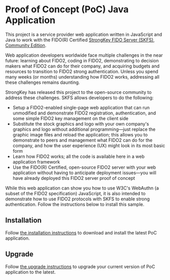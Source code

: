 # Proof of Concept (PoC) Java Application
This project is a service provider web application written in JavaScript and Java to work with the FIDO(R) Certified [StrongKey FIDO Server (SKFS), Community Edition](https://github.com/StrongKey/fido2).

Web application developers worldwide face multiple challenges in the near future: learning about FIDO2, coding in FIDO2, demonstrating to decision makers what FIDO2 can do for their company, and acquiring budgets and resources to transition to FIDO2 strong authentication. Unless you spend many weeks (or months) understanding how FIDO2 works, addressing all these challenges remains daunting.

StrongKey has released this project to the open-source community to address these challenges. SKFS allows developers to do the following:

- Setup a FIDO2-enabled single-page web application that can run unmodified and demonstrate FIDO2 registration, authentication, and some simple FIDO2 key management on the client side
- Substitute the stock graphics and logo with your own company's graphics and logo without additional programming&mdash;just replace the graphic image files and reload the application; this allows you to demonstrate to peers and management what FIDO2 can do for the company, and how the user experience (UX) might look in its most basic form
- Learn how FIDO2 works; all the code is available here in a web application framework
- Use the FIDO(R) Certified, open-source FIDO2 server with your web application without having to anticipate deployment issues&mdash;you will have already deployed this FIDO2 server proof of concept

While this web application can show you how to use W3C's WebAuthn (a subset of the FIDO2 specification) JavaScript, it is also intended to demonstrate how to use FIDO2 protocols with SKFS to enable strong authentication. Follow the instructions below to install this sample.

## Installation
Follow [the installation instructions](https://docs.strongkey.com/index.php/skfs-home/skfs-usage/skfs-proof-of-concept-java-application) to download and install the latest PoC application.

## Upgrade
Follow [the upgrade instructions](https://docs.strongkey.com/index.php/skfs-home/skfs-installation/skfs-upgrading) to upgrade your current version of PoC application to the latest.
